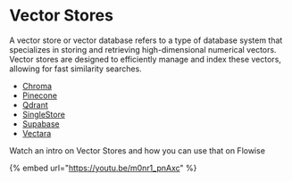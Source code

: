 # Vector Stores

A vector store or vector database refers to a type of database system that specializes in storing and retrieving high-dimensional numerical vectors. Vector stores are designed to efficiently manage and index these vectors, allowing for fast similarity searches.

* [Chroma](chroma.md)
* [Pinecone](pinecone.md)
* [Qdrant](qdrant.md)
* [SingleStore](singlestore.md)
* [Supabase](supabase.md)
* [Vectara](vectara.md)


Watch an intro on Vector Stores and how you can use that on Flowise

{% embed url="https://youtu.be/m0nr1_pnAxc" %}
